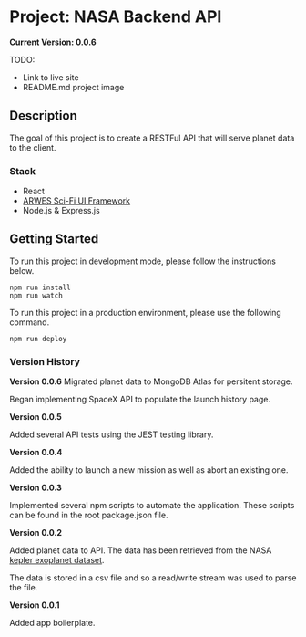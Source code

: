 # Project: NASA Backend API

**Current Version: 0.0.6**

TODO:

- Link to live site
- README.md project image

## Description

The goal of this project is to create a RESTFul API that will serve planet data
to the client.

### Stack

- React
- [ARWES Sci-Fi UI Framework](https://github.com/arwes/arwes)
- Node.js & Express.js

## Getting Started

To run this project in development mode, please follow the instructions below.

```
npm run install
npm run watch
```

To run this project in a production environment, please use the following
command.

```
npm run deploy
```

### Version History

**Version 0.0.6** Migrated planet data to MongoDB Atlas for persitent storage.

Began implementing SpaceX API to populate the launch history page.

**Version 0.0.5**

Added several API tests using the JEST testing library.

**Version 0.0.4**

Added the ability to launch a new mission as well as abort an existing one.

**Version 0.0.3**

Implemented several npm scripts to automate the application. These scripts can
be found in the root package.json file.

**Version 0.0.2**

Added planet data to API. The data has been retrieved from the NASA
[kepler exoplanet dataset](https://exoplanetarchive.ipac.caltech.edu/docs/data.html).

The data is stored in a csv file and so a read/write stream was used to parse
the file.

**Version 0.0.1**

Added app boilerplate.
